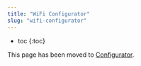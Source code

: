 ```yaml
---
title: "WiFi Configurator"
slug: "wifi-configurator"
---
```


* toc
{:toc}

This page has been moved to [Configurator](configurator.md).
